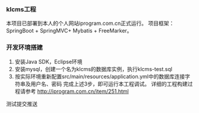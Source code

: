 ### klcms工程
本项目已部署到本人的个人网站iprogram.com.cn正式运行。
项目框架： SpringBoot + SpringMVC+ Mybatis + FreeMarker。

### 开发环境搭建
1. 安装Java SDK，Eclipse环境
2. 安装mysql，创建一个名为klcms的数据库实例，执行klcms-test.sql
3. 按实际环境重新配置src/main/resources/application.yml中的数据库连接字符串及用户名、密码
完成上述3步，即可运行本工程调试。 详细的工程构建过程请参考 http://iprogram.com.cn/item/251.html

测试提交推送

